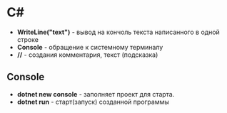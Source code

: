 # __С#__
- **WriteLine("text")** - вывод на кончоль текста написанного в одной строке
- **Console** - обращение к системному терминалу
- **//** - создания комментария, текст (подсказка)
## __Console__
- **dotnet new console** - заполняет проект для старта.
- **dotnet run** - старт(запуск) созданной программы